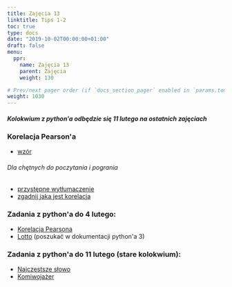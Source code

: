 ```yaml
---
title: Zajęcia 13
linktitle: Tips 1-2
toc: true
type: docs
date: "2019-10-02T00:00:00+01:00"
draft: false
menu:
  ppr:
    name: Zajęcia 13
    parent: Zajęcia
    weight: 130

# Prev/next pager order (if `docs_section_pager` enabled in `params.toml`)
weight: 1030
---
```

##### Kolokwium z python'a odbędzie się 11 lutego na ostatnich zajęciach
### Korelacja Pearson'a
* [wzór](https://pl.wikipedia.org/wiki/Wsp%C3%B3%C5%82czynnik_korelacji_Pearsona)

###### Dla chętnych do poczytania i pogrania
* [przystępne wytłumaczenie](https://algolytics.pl/korelacja-to-nie-to-samo-co-zaleznosc/)
* [zgadnij jaka jest korelacja](http://guessthecorrelation.com/)

### Zadania z python'a do 4 lutego:
<!--04.02.21 python-->
* [Korelacja Pearsona](https://adjule.pl/groups/ppr1ce2019/problems/ppr_pearson)
* [Lotto](https://adjule.pl/groups/ppr1ce2019/problems/kogn2) (poszukać w dokumentacji python'a 3)

### Zadania z python'a do 11 lutego (stare kolokwium):
<!--11.02.21 python-->
* [Najczęstsze słowo](https://adjule.pl/groups/ppr1ce2019/problems/kol_1_ca)
* [Komiwojażer](https://adjule.pl/groups/ppr1ce2019/problems/kol_4_cg)

<!-- ### Propozycje na 30 stycznia: -->
<!-- * Wstęp do programowania obiektowego -->
<!-- * [Crawler](https://en.wikipedia.org/wiki/Web_crawler) -->
<!-- * Prosty algorytm uczenia maszynowego (detekor spamu, predykcja cen aut itp.) -->
<!-- * inne propozycje? (do końca tygodnia do 12 stycznia możecie przesyłać na mojego maila, następnie zrobimy ankietę w której zadecyduje większość) -->
